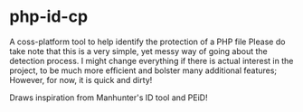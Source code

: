 # php-id-cp
A coss-platform tool to help identify the protection of a PHP file
Please do take note that this is a very simple, yet messy way of going about the detection process. 
I might change everything if there is actual interest in the project, to be much more efficient and bolster many additional features; However, for now, it is quick and dirty!

Draws inspiration from Manhunter's ID tool and PEiD!

